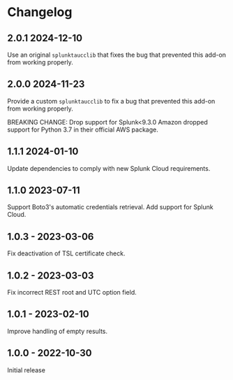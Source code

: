 # Changelog

## 2.0.1 2024-12-10

Use an original `splunktaucclib` that fixes the bug that prevented this add-on from working properly.

## 2.0.0 2024-11-23

Provide a custom `splunktaucclib` to fix a bug that prevented this add-on from working properly.

BREAKING CHANGE: Drop support for Splunk<9.3.0
Amazon dropped support for Python 3.7 in their official AWS package.

## 1.1.1 2024-01-10

Update dependencies to comply with new Splunk Cloud requirements.

## 1.1.0 2023-07-11

Support Boto3's automatic credentials retrieval.
Add support for Splunk Cloud.

## 1.0.3 - 2023-03-06

Fix deactivation of TSL certificate check.

## 1.0.2 - 2023-03-03

Fix incorrect REST root and UTC option field.

## 1.0.1 - 2023-02-10

Improve handling of empty results.

## 1.0.0 - 2022-10-30

Initial release
